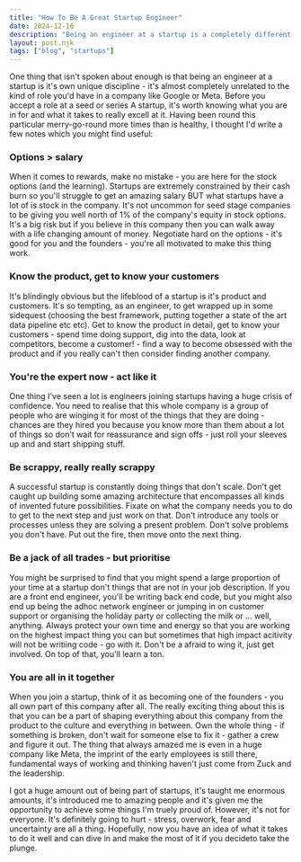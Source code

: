 ```yaml
---
title: "How To Be A Great Startup Engineer"
date: 2024-12-16
description: "Being an engineer at a startup is a completely different job to being an engineer at a larger company."
layout: post.njk
tags: ["blog", "startups"]
---
```


One thing that isn't spoken about enough is that being an engineer at a startup is it's own unique discipline - it's almost completely unrelated to the kind of role you'd have in a company like Google or Meta.  Before you accept a role at a seed or series A startup, it's worth knowing what you are in for and what it takes to really excell at it. Having been round this particular merry-go-round more times than is healthy, I thought I'd write a few notes which you might find useful:

### Options > salary

When it comes to rewards, make no mistake - you are here for the stock options (and the learning).  Startups are extremely constrained by their cash burn so you'll struggle to get an amazing salary BUT what startups have a lot of is stock in the company.  It's not uncommon for seed stage companies to be giving you well north of 1% of the company's equity in stock options. It's a big risk but if you believe in this company then you can walk away with a life changing amount of money. Negotiate hard on the options - it's good for you and the founders - you're all motivated to make this thing work.

### Know the product, get to know your customers

It's blindingly obvious but the lifeblood of a startup is it's product and customers.  It's so tempting, as an engineer, to get wrapped up in some sidequest (choosing the best framework, putting together a state of the art data pipeline etc etc).  Get to know the product in detail, get to know your customers - spend time doing support, dig into the data, look at competitors, become a customer! - find a way to become obsessed with the product and if you really can't then consider finding another company. 

### You're the expert now - act like it 

One thing I've seen a lot is engineers joining startups having a huge crisis of confidence. You need to realise that this whole company is a group of people who are winging it for most of the things that they are doing - chances are they hired you because you know more than them about a lot of things so don't wait for reassurance and sign offs - just roll your sleeves up and and start shipping stuff.

### Be scrappy, really really scrappy

A successful startup is constantly doing things that don't scale.  Don't get caught up building some amazing architecture that encompasses all kinds of invented future possibilities. Fixate on what the company needs you to do to get to the next step and just work on that.  Don't introduce any tools or processes unless they are solving a present problem. Don't solve problems you don't have. Put out the fire, then move onto the next thing.

### Be a jack of all trades - but prioritise 

You might be surprised to find that you might spend a large proportion of your time at a startup don't things that are not in your job description.  If you are a front end engineer, you'll be writing back end code, but you might also end up being the adhoc network engineer or jumping in on customer support or organising the holiday party or collecting the milk or ... well, anything.  Always protect your own time and energy so that you are working on the highest impact thing you can but sometimes that high impact acitivity will not be writiing code - go with it.  Don't be a afraid to wing it, just get involved.  On top of that, you'll learn a ton.

### You are all in it together

When you join a startup, think of it as becoming one of the founders - you all own part of this company after all.  The really exciting thing about this is that you can be a part of shaping everything about this company from the product to the culture and everything in between. Own the whole thing - if something is broken, don't wait for someone else to fix it - gather a crew and figure it out.  The thing that always amazed me is even in a huge company like Meta, the imprint of the early employees is still there, fundamental ways of working and thinking haven't just come from Zuck and the leadership.

I got a huge amount out of being part of startups, it's taught me enormous amounts, it's introduced me to amazing people and it's given me the opportunity to achieve some things I'm truely proud of.  However, it's not for everyone.  It's definitely going to hurt - stress, overwork, fear and uncertainty are all a thing.  Hopefully, now you have an idea of what it takes to do it well and can dive in and make the most of it if you decideto take the plunge.

